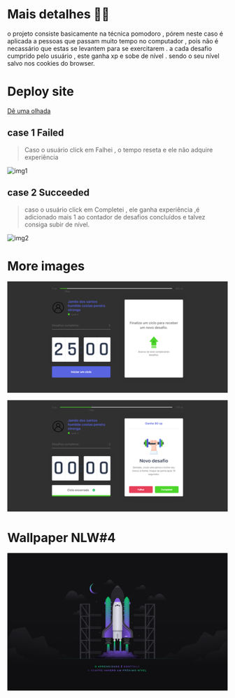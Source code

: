 # Mais detalhes 🧐🤓


o projeto consiste basicamente na técnica pomodoro , pórem neste caso é aplicada a pessoas que passam muito tempo no computador , pois não é necassário que estas se levantem para 
se exercitarem . a cada desafio cumprido pelo usuário , este ganha xp e sobe de nível . sendo o seu nível salvo nos cookies do browser.


# Deploy site

[Dê uma olhada](https://moveit-ten-kappa.vercel.app)


## case 1 Failed
> Caso o usuário click em Falhei , o tempo reseta e ele não adquire experiência
>
 
![img1](https://j.gifs.com/wVOGn8.gif)


## case 2 Succeeded

> caso o usuário click em Completei , ele ganha experiência ,é adicionado mais 1 ao contador de desafios concluídos e talvez consiga subir de nível.  


![img2](https://j.gifs.com/xnPJVB.gif)


# More images 


![main](main.png)


![challenge](challenge.png)


# Wallpaper NLW#4


![wallpaper](Wallpaper.png)
